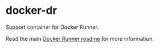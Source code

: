 # docker-dr
Support container for Docker Runner.

Read the main [Docker Runner readme](https://github.com/j842/dr) for more information.
